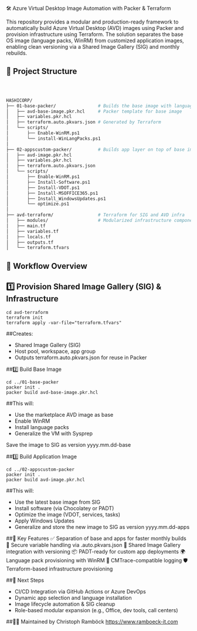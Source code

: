 
🛠️ Azure Virtual Desktop Image Automation with Packer & Terraform

This repository provides a modular and production-ready framework to automatically build Azure Virtual Desktop (AVD) images using Packer and provision infrastructure using Terraform. The solution separates the base OS image (language packs, WinRM) from customized application images, enabling clean versioning via a Shared Image Gallery (SIG) and monthly rebuilds.


## 📁 Project Structure

```bash



HASHICORP/
├── 01-base-packer/                # Builds the base image with language packs
│   ├── avd-base-image.pkr.hcl     # Packer template for base image
│   ├── variables.pkr.hcl
│   ├── terraform.auto.pkvars.json # Generated by Terraform
│   └── scripts/
│       ├── Enable-WinRM.ps1
│       └── install-WinLangPacks.ps1
│
├── 02-appscustom-packer/          # Builds app layer on top of base image
│   ├── avd-image.pkr.hcl
│   ├── variables.pkr.hcl
│   ├── terraform.auto.pkvars.json
│   └── scripts/
│       ├── Enable-WinRM.ps1
│       ├── Install-Software.ps1
│       ├── Install-VDOT.ps1
│       ├── Install-MSOFFICE365.ps1
│       ├── Install_WindowsUpdates.ps1
│       └── optimize.ps1
│
├── avd-terraform/                 # Terraform for SIG and AVD infra
│   ├── modules/                   # Modularized infrastructure components
│   ├── main.tf
│   ├── variables.tf
│   ├── locals.tf
│   ├── outputs.tf
│   └── terraform.tfvars

```




## 🔄 Workflow Overview
## 1️⃣ Provision Shared Image Gallery (SIG) & Infrastructure

```cli
cd avd-terraform
terraform init
terraform apply -var-file="terraform.tfvars"
```
##Creates:

- Shared Image Gallery (SIG)
- Host pool, workspace, app group
- Outputs terraform.auto.pkvars.json for reuse in Packer

##2️⃣ Build Base Image

```cli
cd ../01-base-packer
packer init .
packer build avd-base-image.pkr.hcl
```
##This will:
- Use the marketplace AVD image as base
- Enable WinRM
- Install language packs
- Generalize the VM with Sysprep

Save the image to SIG as version yyyy.mm.dd-base

##3️⃣ Build Application Image
```cli
cd ../02-appscustom-packer
packer init .
packer build avd-image.pkr.hcl

```
##This will:
- Use the latest base image from SIG
- Install software (via Chocolatey or PADT)
- Optimize the image (VDOT, services, tasks)
- Apply Windows Updates
- Generalize and store the new image to SIG as version yyyy.mm.dd-apps

##🧰 Key Features
   ✅ Separation of base and apps for faster monthly builds
   🔐 Secure variable handling via .auto.pkvars.json
   🧱 Shared Image Gallery integration with versioning
   📦 PADT-ready for custom app deployments
   🌍 Language pack provisioning with WinRM
   🧪 CMTrace-compatible logging
   🛡️ Terraform-based infrastructure provisioning

##🧩 Next Steps
 - CI/CD Integration via GitHub Actions or Azure DevOps
 - Dynamic app selection and language installation
 - Image lifecycle automation & SIG cleanup
 - Role-based modular expansion (e.g., Office, dev tools, call centers)

##👨‍💻 Maintained by
Christoph Ramböck
https://www.ramboeck-it.com

